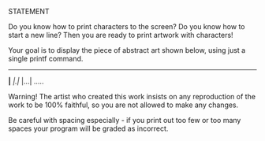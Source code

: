 STATEMENT

Do you know how to print characters to the screen? Do you know how to start a new line? Then you are ready to print artwork with characters!

Your goal is to display the piece of abstract art shown below, using just a single printf command.

*****
**|**
*|.|*
|...|
.....

Warning! The artist who created this work insists on any reproduction of the work to be 100% faithful, so you are not allowed to make any changes.

Be careful with spacing especially - if you print out too few or too many spaces your program will be graded as incorrect.